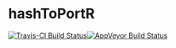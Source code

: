 # hashToPortR

[![Travis-CI Build Status](https://travis-ci.org/chiefBiiko/hashToPortR.svg?branch=master)](https://travis-ci.org/chiefBiiko/hashToPortR)[![AppVeyor Build Status](https://ci.appveyor.com/api/projects/status/github/chiefBiiko/hashToPortR?branch=master&svg=true)](https://ci.appveyor.com/project/chiefBiiko/hashToPortR)